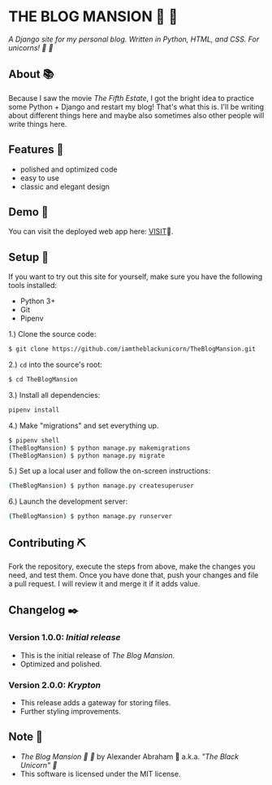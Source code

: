 # THE BLOG MANSION :unicorn: :black_heart:

*A Django site for my personal blog. Written in Python, HTML, and CSS. For unicorns! :unicorn: :black_heart:*

## About :books:

Because I saw the movie *The Fifth Estate*, I got the bright idea to practice some Python + Django and restart my blog!
That's what this is. I'll be writing about different things here and maybe also sometimes also other people will write things here.

## Features :test_tube:

- polished and optimized code
- easy to use
- classic and elegant design

## Demo :see_no_evil:

You can visit the deployed web app here: [VISIT](https://blvckuncrn.pythonanywhere.com/):see_no_evil:.

## Setup :hammer:

If you want to try out this site for yourself, make sure you have the following tools installed:

- Python 3+
- Git
- Pipenv

1.) Clone the source code:
```bash
$ git clone https://github.com/iamtheblackunicorn/TheBlogMansion.git
```
2.) `cd` into the source's root:
```bash
$ cd TheBlogMansion
```
3.) Install all dependencies:
```bash
pipenv install
```
4.) Make "migrations" and set everything up.
```bash
$ pipenv shell
(TheBlogMansion) $ python manage.py makemigrations
(TheBlogMansion) $ python manage.py migrate
```
5.) Set up a local user and follow the on-screen instructions:
```bash
(TheBlogMansion) $ python manage.py createsuperuser
```
6.) Launch the development server:
```bash
(TheBlogMansion) $ python manage.py runserver
```

## Contributing :pick:
Fork the repository, execute the steps from above, make the changes you need, and test them.
Once you have done that, push your changes and file a pull request. I will review it and merge it if it adds value.

## Changelog :black_nib:

### Version 1.0.0: ***Initial release***

- This is the initial release of *The Blog Mansion*.
- Optimized and polished.

### Version 2.0.0: ***Krypton***

- This release adds a gateway for storing files.
- Further styling improvements.

## Note :scroll:

- *The Blog Mansion :unicorn: :black_heart:* by Alexander Abraham :black_heart: a.k.a. *"The Black Unicorn" :unicorn:*
- This software is licensed under the MIT license.
